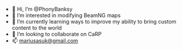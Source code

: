 - 👋 Hi, I’m @PhonyBanksy
- 👀 I’m interested in modifying BeamNG maps
- 🌱 I’m currently learning ways to improve my ability to bring custom content to the world
- 💞️ I’m looking to collaborate on CaRP  
- 📫 mariusasuk@gmail.com

<!---
PhonyBanks/PhonyBanks is a ✨ special ✨ repository because its `README.md` (this file) appears on your GitHub profile.
You can click the Preview link to take a look at your changes.
--->

